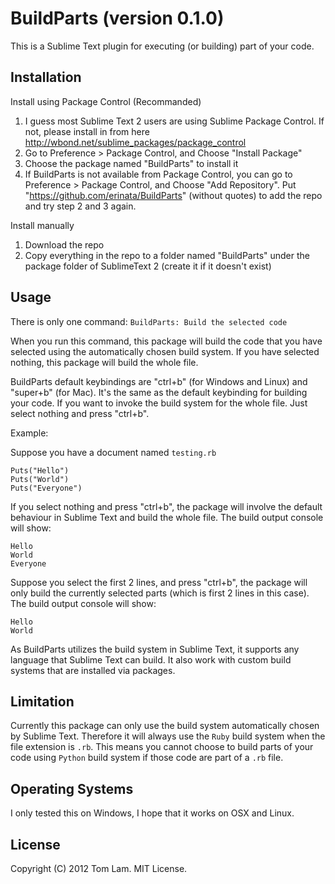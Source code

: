 # BuildParts (version 0.1.0)

This is a Sublime Text plugin for executing (or building) part of your code. 

## Installation

Install using Package Control (Recommanded)

1. I guess most Sublime Text 2 users are using Sublime Package Control. If not, please install in from here <http://wbond.net/sublime_packages/package_control>
2. Go to Preference > Package Control, and Choose "Install Package"
3. Choose the package named "BuildParts" to install it
4. If BuildParts is not available from Package Control, you can go to Preference > Package Control, and Choose "Add Repository". Put "https://github.com/erinata/BuildParts" (without quotes) to add the repo and try step 2 and 3 again.

Install manually

1. Download the repo
2. Copy everything in the repo to a folder named "BuildParts" under the package folder of SublimeText 2 (create it if it doesn't exist)

## Usage

There is only one command: `BuildParts: Build the selected code`

When you run this command, this package will build the code that you have selected using the automatically chosen build system. If you have selected nothing, this package will build the whole file.

BuildParts default keybindings are "ctrl+b" (for Windows and Linux) and "super+b" (for Mac). It's the same as the default keybinding for building your code. If you want to invoke the build system for the whole file. Just select nothing and press "ctrl+b".

Example:

Suppose you have a document named `testing.rb`

    Puts("Hello")
    Puts("World")
    Puts("Everyone")

If you select nothing and press "ctrl+b", the package will involve the default behaviour in Sublime Text and build the whole file. The build output console will show:

    Hello
    World
    Everyone

Suppose you select the first 2 lines, and press "ctrl+b", the package will only build the currently selected parts (which is first 2 lines in this case). The build output console will show:

    Hello
    World

As BuildParts utilizes the build system in Sublime Text, it supports any language that Sublime Text can build. It also work with custom build systems that are installed via packages.

## Limitation

Currently this package can only use the build system automatically chosen by Sublime Text. Therefore it will always use the `Ruby` build system when the file extension is `.rb`. This means you cannot choose to build parts of your code using `Python` build system if those code are part of a `.rb` file.

## Operating Systems

I only tested this on Windows, I hope that it works on OSX and Linux.

## License

Copyright (C) 2012 Tom Lam. MIT License.
  
